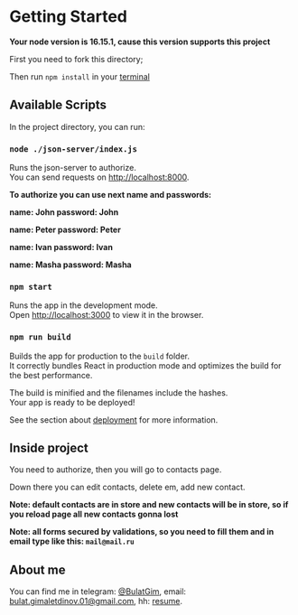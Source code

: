 # Getting Started 

**Your node version is 16.15.1, cause this version supports this project**

First you need to fork this directory;

Then run `npm install` in your [terminal](https://ru.wikipedia.org/wiki/%D0%9A%D0%BE%D0%BC%D0%BF%D1%8C%D1%8E%D1%82%D0%B5%D1%80%D0%BD%D1%8B%D0%B9_%D1%82%D0%B5%D1%80%D0%BC%D0%B8%D0%BD%D0%B0%D0%BB)

## Available Scripts

In the project directory, you can run:

### `node ./json-server/index.js`

Runs the json-server to authorize.\
You can send requests on [http://localhost:8000](http://localhost:8000).

**To authorize you can use next name and passwords:**

**name: John password: John**

**name: Peter password: Peter**

**name: Ivan password: Ivan**

**name: Masha password: Masha**

### `npm start`

Runs the app in the development mode.\
Open [http://localhost:3000](http://localhost:3000) to view it in the browser.

### `npm run build`

Builds the app for production to the `build` folder.\
It correctly bundles React in production mode and optimizes the build for the best performance.

The build is minified and the filenames include the hashes.\
Your app is ready to be deployed!

See the section about [deployment](https://facebook.github.io/create-react-app/docs/deployment) for more information.

## Inside project

You need to authorize, then you will go to contacts page.

Down there you can edit contacts, delete em, add new contact.

**Note: default contacts are in store and new contacts will be in store, so if you reload page all new contacts gonna lost**

**Note: all forms secured by validations, so you need to fill them and in email type like this: `mail@mail.ru`**

## About me

You can find me in telegram: [@BulatGim](@BulatGim), email: [bulat.gimaletdinov.01@gmail.com](bulat.gimaletdinov.01@gmail.com), hh: [resume](https://hh.ru/resume/ab204d51ff0af4d82c0039ed1f677578485634).
